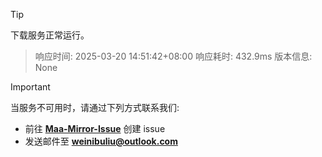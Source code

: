 > [!TIP]
下载服务正常运行。


> 响应时间: 2025-03-20 14:51:42+08:00
> 响应耗时: 432.9ms
> 版本信息: None

> [!IMPORTANT]
> 当服务不可用时，请通过下列方式联系我们: 
> - 前往 **[Maa-Mirror-Issue](https://github.com/MaaMirror/Maa-Mirror-Issue/issues)** 创建 issue
> - 发送邮件至 **<a href="mailto:weinibuliu@outlook.com">weinibuliu@outlook.com</a>**